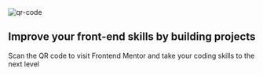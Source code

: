 <!DOCTYPE html>
<html lang="en">
<head>
    <meta charset="UTF-8">
    <meta name="viewport" content="width=device-width, initial-scale=1.0">
    <link rel="stylesheet" href="solvin.css">
    <title>QR code</title>
</head>
<body>
    <div class="container">
        <div class="box">
      <img src="images/image-qr-code.png" alt="qr-code">
      <h2 class="heading">Improve your front-end  skills by building projects </h2>
      <p>Scan the QR code to visit Frontend Mentor and  take your coding skills to the next level</p>
    </div>
    </div>
</body>
</html>
